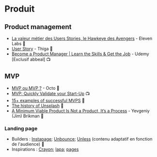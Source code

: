 # Produit

## Product management

- [La valeur métier des Users Stories, le Hawkeye des Avengers](https://blog.eleven-labs.com/fr/la-valeur-metier-des-users-stories-le-hawkeye-des-avengers/) - Eleven Labs :page_facing_up:
- [User Story](https://blog.thiga.co/glossaire/definition-user-story/) - Thiga :page_facing_up:
- [Become a Product Manager | Learn the Skills & Get the Job](https://abbeal.udemy.com/course/become-a-product-manager-learn-the-skills-get-a-job/) - Udemy [Exclusif abbeal] :tv:

## MVP

- [MVP ou MVP ?](https://blog.octo.com/mvp_ou_mvp/) - Octo :page_facing_up:
- [MVP: Quickly Validate your Start-Up](https://www.youtube.com/watch?v=jHyU54GhfGs) :tv:
- [15+ examples of successful MVPS](https://softwarebrothers.co/blog/15-examples-of-successful-mvps/) :page_facing_up:
- [The history of Unsplash](https://unsplash.com/history) :page_facing_up:
- [A Minimum Viable Product Is Not a Product, It’s a Process](https://blog.ycombinator.com/minimum-viable-product-process/) - Yevgeniy (Jim) Brikman :page_facing_up:

### Landing page

- Builders :  [Instapage](https://instapage.com/products/landing-page-builder); [Unbounce](https://unbounce.com/product/landing-pages/); [Unless](https://unless.com/) (contenu adaptatif en fonction de l'audience) :wrench:
- Inspirations : [Crayon](https://app.crayon.co/f/); [lapa](https://www.lapa.ninja/); [pages](https://www.pages.xyz/type/landing)
